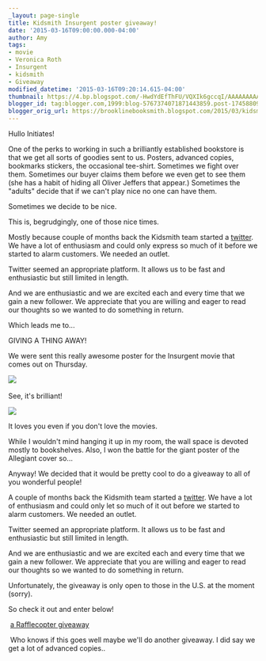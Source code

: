 ```yaml
---
_layout: page-single
title: Kidsmith Insurgent poster giveaway!
date: '2015-03-16T09:00:00.000-04:00'
author: Amy
tags:
- movie
- Veronica Roth
- Insurgent
- kidsmith
- Giveaway
modified_datetime: '2015-03-16T09:20:14.615-04:00'
thumbnail: https://4.bp.blogspot.com/-HwdYdEfThFU/VQXIk6gccqI/AAAAAAAAAvk/wcd-myT2Vsk/s72-c/WP_20150315_13_34_09_Pro.jpg
blogger_id: tag:blogger.com,1999:blog-5767374071871443859.post-174588098477623959
blogger_orig_url: https://brooklinebooksmith.blogspot.com/2015/03/kidsmith-insurgent-poster-giveaway.html
---
```

Hullo Initiates!  

One of the perks to working in such a brilliantly established bookstore is that we get all sorts of goodies sent to us. Posters, advanced copies, bookmarks stickers, the occasional tee-shirt. Sometimes we fight over them. Sometimes our buyer claims them before we even get to see them (she has a habit of hiding all Oliver Jeffers that appear.) Sometimes the "adults" decide that if we can't play nice no one can have them.  

Sometimes we decide to be nice.  

This is, begrudgingly, one of those nice times.  

Mostly because couple of months back the Kidsmith team started a [twitter](https://twitter.com/kidsmithbooks). We have a lot of enthusiasm and could only express so much of it before we started to alarm customers. We needed an outlet.  

Twitter seemed an appropriate platform. It allows us to be fast and enthusiastic but still limited in length.  

And we are enthusiastic and we are excited each and every time that we gain a new follower. We appreciate that you are willing and eager to read our thoughts so we wanted to do something in return.  

Which leads me to...  

GIVING A THING AWAY!  

We were sent this really awesome poster for the Insurgent movie that comes out on Thursday.  


![](https://4.bp.blogspot.com/-HwdYdEfThFU/VQXIk6gccqI/AAAAAAAAAvk/wcd-myT2Vsk/s1600/WP_20150315_13_34_09_Pro.jpg) 


See, it's brilliant!



[![](https://1.bp.blogspot.com/-h4imTSx_wzs/VQXQdTUbwPI/AAAAAAAAAv0/WreYUoNCywg/s1600/WP_20150315_13_36_01_Pro.jpg)](https://1.bp.blogspot.com/-h4imTSx_wzs/VQXQdTUbwPI/AAAAAAAAAv0/WreYUoNCywg/s1600/WP_20150315_13_36_01_Pro.jpg)

It loves you even if you don't love the movies.


While I wouldn't mind hanging it up in my room, the wall space is devoted mostly to bookshelves. Also, I won the battle for the giant poster of the Allegiant cover so...  

Anyway! We decided that it would be pretty cool to do a giveaway to all of you wonderful people!  

A couple of months back the Kidsmith team started a [twitter](https://twitter.com/kidsmithbooks). We have a lot of enthusiasm and could only let so much of it out before we started to alarm customers. We needed an outlet.  

Twitter seemed an appropriate platform. It allows us to be fast and enthusiastic but still limited in length.  

And we are enthusiastic and we are excited each and every time that we gain a new follower. We appreciate that you are willing and eager to read our thoughts so we wanted to do something in return.  

Unfortunately, the giveaway is only open to those in the U.S. at the moment (sorry).  

So check it out and enter below!  

 [a Rafflecopter giveaway](https://www.rafflecopter.com/rafl/display/567bb7e41/)  

 Who knows if this goes well maybe we'll do another giveaway. I did say we get a lot of advanced copies..